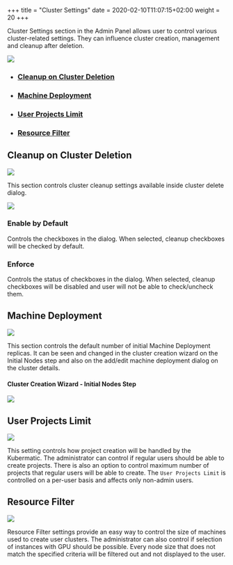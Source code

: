 +++
title = "Cluster Settings"
date = 2020-02-10T11:07:15+02:00
weight = 20
+++

Cluster Settings section in the Admin Panel allows user to control various cluster-related settings. They
can influence cluster creation, management and cleanup after deletion.

![](/img/kubermatic/v2.21/ui/cluster_settings.png?height=500px&classes=shadow,border)

- ### [Cleanup on Cluster Deletion](#cleanup-on-cluster-deletion)

- ### [Machine Deployment](#machine-deployment)

- ### [User Projects Limit](#user-projects-limit)

- ### [Resource Filter](#resource-filter)

## Cleanup on Cluster Deletion

![](/img/kubermatic/v2.21/ui/cleanup_on_cluster_deletion.png?classes=shadow,border)

This section controls cluster cleanup settings available inside cluster delete dialog.

![](/img/kubermatic/v2.21/ui/delete_cluster_dialog.png?height=200px&classes=shadow,border)

### Enable by Default

Controls the checkboxes in the dialog. When selected, cleanup checkboxes will be checked by default.

### Enforce

Controls the status of checkboxes in the dialog. When selected, cleanup checkboxes will be disabled and user will not
be able to check/uncheck them.

## Machine Deployment

![](/img/kubermatic/v2.21/ui/machine_deployment.png?classes=shadow,border)

This section controls the default number of initial Machine Deployment replicas. It can be seen and changed
in the cluster creation wizard on the Initial Nodes step and also on the add/edit machine deployment dialog on
the cluster details.

#### Cluster Creation Wizard - Initial Nodes Step

![](/img/kubermatic/v2.21/ui/wizard_initial_nodes_step.png?height=300px&classes=shadow,border)

## User Projects Limit

![](/img/kubermatic/v2.21/ui/user_projects_limit.png?classes=shadow,border)

This setting controls how project creation will be handled by the Kubermatic. The administrator can control
if regular users should be able to create projects. There is also an option to control maximum number of projects
that regular users will be able to create. The `User Projects Limit` is controlled on a per-user basis and affects
only non-admin users.

## Resource Filter

![](/img/kubermatic/v2.21/ui/resource_filter.png?classes=shadow,border)

Resource Filter settings provide an easy way to control the size of machines used to create user clusters. The administrator
can also control if selection of instances with GPU should be possible. Every node size that does not match the
specified criteria will be filtered out and not displayed to the user.
